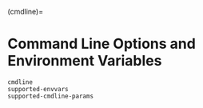 (cmdline)=
# Command Line Options and Environment Variables

```{toctree}
cmdline
supported-envvars
supported-cmdline-params
```

